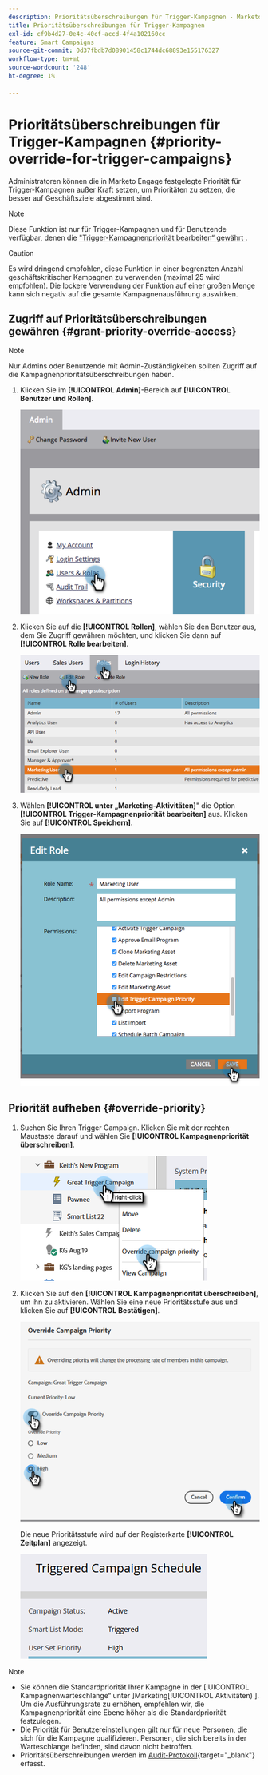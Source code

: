```yaml
---
description: Prioritätsüberschreibungen für Trigger-Kampagnen - Marketo-Dokumente - Produktdokumentation
title: Prioritätsüberschreibungen für Trigger-Kampagnen
exl-id: cf9b4d27-0e4c-40cf-accd-4f4a102160cc
feature: Smart Campaigns
source-git-commit: 0d37fbdb7d08901458c1744dc68893e155176327
workflow-type: tm+mt
source-wordcount: '248'
ht-degree: 1%

---
```


# Prioritätsüberschreibungen für Trigger-Kampagnen {#priority-override-for-trigger-campaigns}

Administratoren können die in Marketo Engage festgelegte Priorität für Trigger-Kampagnen außer Kraft setzen, um Prioritäten zu setzen, die besser auf Geschäftsziele abgestimmt sind.

>[!NOTE]
>
>Diese Funktion ist nur für Trigger-Kampagnen und für Benutzende verfügbar, denen die [ &quot;Trigger-Kampagnenpriorität bearbeiten“ gewährt ](#grant-priority-override-access).

>[!CAUTION]
>
>Es wird dringend empfohlen, diese Funktion in einer begrenzten Anzahl geschäftskritischer Kampagnen zu verwenden (maximal 25 wird empfohlen). Die lockere Verwendung der Funktion auf einer großen Menge kann sich negativ auf die gesamte Kampagnenausführung auswirken.

## Zugriff auf Prioritätsüberschreibungen gewähren {#grant-priority-override-access}

>[!NOTE]
>
>Nur Admins oder Benutzende mit Admin-Zuständigkeiten sollten Zugriff auf die Kampagnenprioritätsüberschreibungen haben.

1. Klicken Sie im **[!UICONTROL Admin]**-Bereich auf **[!UICONTROL Benutzer und Rollen]**.

   ![](assets/priority-override-for-trigger-campaigns-1.png)

1. Klicken Sie auf die **[!UICONTROL Rollen]**, wählen Sie den Benutzer aus, dem Sie Zugriff gewähren möchten, und klicken Sie dann auf **[!UICONTROL Rolle bearbeiten]**.

   ![](assets/priority-override-for-trigger-campaigns-2.png)

1. Wählen **[!UICONTROL unter „Marketing-Aktivitäten]**&quot; die Option **[!UICONTROL Trigger-Kampagnenpriorität bearbeiten]** aus. Klicken Sie auf **[!UICONTROL Speichern]**.

   ![](assets/priority-override-for-trigger-campaigns-3.png)

## Priorität aufheben {#override-priority}

1. Suchen Sie Ihren Trigger Campaign. Klicken Sie mit der rechten Maustaste darauf und wählen Sie **[!UICONTROL Kampagnenpriorität überschreiben]**.

   ![](assets/priority-override-for-trigger-campaigns-4.png)

1. Klicken Sie auf den **[!UICONTROL Kampagnenpriorität überschreiben]**, um ihn zu aktivieren. Wählen Sie eine neue Prioritätsstufe aus und klicken Sie auf **[!UICONTROL Bestätigen]**.

   ![](assets/priority-override-for-trigger-campaigns-5.png)

   Die neue Prioritätsstufe wird auf der Registerkarte **[!UICONTROL Zeitplan]** angezeigt.

   ![](assets/priority-override-for-trigger-campaigns-6.png)

>[!NOTE]
>
>* Sie können die Standardpriorität Ihrer Kampagne in der [!UICONTROL Kampagnenwarteschlange“ unter ]Marketing[!UICONTROL Aktivitäten) ]. Um die Ausführungsrate zu erhöhen, empfehlen wir, die Kampagnenpriorität eine Ebene höher als die Standardpriorität festzulegen.
>* Die Priorität für Benutzereinstellungen gilt nur für neue Personen, die sich für die Kampagne qualifizieren. Personen, die sich bereits in der Warteschlange befinden, sind davon nicht betroffen.
>* Prioritätsüberschreibungen werden im [Audit-Protokoll](/help/marketo/product-docs/administration/audit-trail/audit-trail-overview.md){target="_blank"} erfasst.
